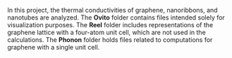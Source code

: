 In this project, the thermal conductivities of graphene, nanoribbons, and nanotubes are analyzed. The **Ovito** folder contains files intended solely for visualization purposes. The **Reel** folder includes representations of the graphene lattice with a four-atom unit cell, which are not used in the calculations. The **Phonon** folder holds files related to computations for graphene with a single unit cell.